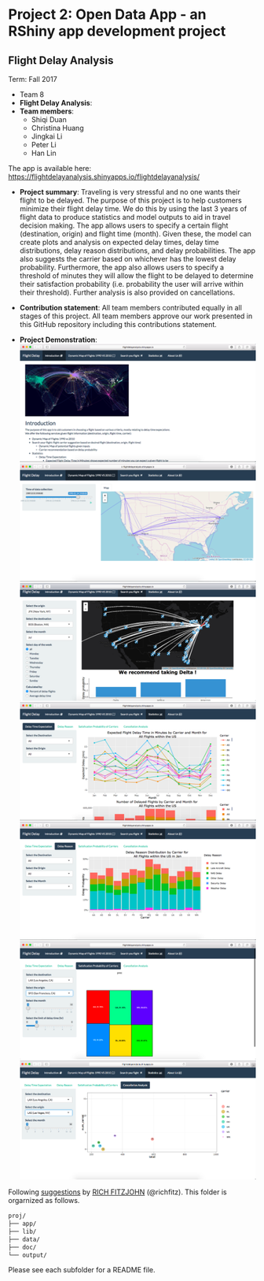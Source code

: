 # Project 2: Open Data App - an RShiny app development project

## Flight Delay Analysis
Term: Fall 2017

+ Team 8
+ **Flight Delay Analysis**: 
+ **Team members**:
	+ Shiqi Duan
	+ Christina Huang 
	+ Jingkai Li
	+ Peter Li
	+ Han Lin

The app is available here: https://flightdelayanalysis.shinyapps.io/flightdelayanalysis/

+ **Project summary**: Traveling is very stressful and no one wants their flight to be delayed. The purpose of this project is to help customers minimize their flight delay time. We do this by using the last 3 years of flight data to produce statistics and model outputs to aid in travel decision making. The app allows users to specify a certain flight (destination, origin) and flight time (month). Given these, the model can create plots and analysis on expected delay times, delay time distributions, delay reason distributions, and delay probabilities. The app also suggests the carrier based on whichever has the lowest delay probability. Furthermore, the app also allows users to specify a threshold of minutes they will allow the flight to be delayed to determine their satisfaction probability (i.e. probability the user will arrive within their threshold). Further analysis is also provided on cancellations.

+ **Contribution statement**: All team members contributed equally in all stages of this project. All team members approve our work presented in this GitHub repository including this contributions statement. 

+ **Project Demonstration**:
![screenshot](doc/screenshot1.png)
![screenshot](doc/screenshot2.png)
![screenshot](doc/screenshot3.png)
![screenshot](doc/screenshot4.png)
![screenshot](doc/screenshot5.png)
![screenshot](doc/screenshot6.png)
![screenshot](doc/screenshot7.png)


Following [suggestions](http://nicercode.github.io/blog/2013-04-05-projects/) by [RICH FITZJOHN](http://nicercode.github.io/about/#Team) (@richfitz). This folder is orgarnized as follows.

```
proj/
├── app/
├── lib/
├── data/
├── doc/
└── output/
```

Please see each subfolder for a README file.

